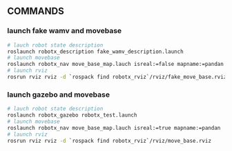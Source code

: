 COMMANDS
--------

### launch fake wamv and movebase ###
```bash
# lauch robot state description
roslaunch robotx_description fake_wamv_description.launch
# launch movebase
roslaunch robotx_nav move_base_map.lauch isreal:=false mapname:=pandan
# launch rviz
rosrun rviz rviz -d `rospack find robotx_rviz`/rviz/fake_move_base.rviz
```

### launch gazebo and movebase ###
```bash
# lauch robot state description
roslaunch robotx_gazebo robotx_test.launch
# launch movebase
roslaunch robotx_nav move_base_map.lauch isreal:=true mapname:=pandan
# launch rviz
rosrun rviz rviz -d `rospack find robotx_rviz`/rviz/move_base.rviz
```
